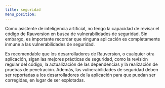 ```yaml
---
title: seguridad
menu_position: 
---
```


Como asistente de inteligencia artificial, no tengo la capacidad de revisar el código de Rauversion en busca de vulnerabilidades de seguridad. Sin embargo, es importante recordar que ninguna aplicación es completamente inmune a las vulnerabilidades de seguridad. 

Es recomendable que los desarrolladores de Rauversion, o cualquier otra aplicación, sigan las mejores prácticas de seguridad, como la revisión regular del código, la actualización de las dependencias y la realización de pruebas de penetración. Además, las vulnerabilidades de seguridad deben ser reportadas a los desarrolladores de la aplicación para que puedan ser corregidas, en lugar de ser explotadas.